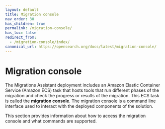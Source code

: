 ```yaml
---
layout: default
title: Migration console
nav_order: 30
has_children: true
permalink: /migration-console/
has_toc: false
redirect_from: 
  - /migration-console/index/
canonical_url: https://opensearch.org/docs/latest/migration-console/
---
```


# Migration console

The Migrations Assistant deployment includes an Amazon Elastic Container Service (Amazon ECS) task that hosts tools that run different phases of the migration and check the progress or results of the migration. This ECS task is called the **migration console**. The migration console is a command line interface used to interact with the deployed components of the solution.

This section provides information about how to access the migration console and what commands are supported.

